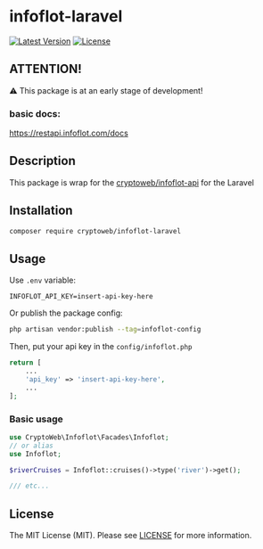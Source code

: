# infoflot-laravel

[![Latest Version](https://img.shields.io/packagist/v/cryptoweb/infoflot-laravel)](https://packagist.org/packages/cryptoweb/infoflot-laravel)
[![License](https://img.shields.io/packagist/l/cryptoweb/infoflot-laravel)](https://packagist.org/packages/cryptoweb/infoflot-laravel)

## ATTENTION!

⚠️ This package is at an early stage of development!

### basic docs:

https://restapi.infoflot.com/docs

## Description

This package is wrap for the [cryptoweb/infoflot-api](https://packagist.org/packages/cryptoweb/infoflot-api) for the Laravel

## Installation

```bash
composer require cryptoweb/infoflot-laravel
```

## Usage

Use `.env` variable:
```env
INFOFLOT_API_KEY=insert-api-key-here
```

Or publish the package config:

```bash
php artisan vendor:publish --tag=infoflot-config
```

Then, put your api key in the `config/infoflot.php`

```php
return [
	...
	'api_key' => 'insert-api-key-here',
	...
];
```

### Basic usage
```php
use CryptoWeb\Infoflot\Facades\Infoflot;
// or alias
use Infoflot;

$riverCruises = Infoflot::cruises()->type('river')->get();

/// etc...
```

## License

The MIT License (MIT). Please see [LICENSE](LICENSE) for more information.

